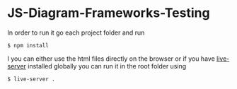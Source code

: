 # JS-Diagram-Frameworks-Testing

In order to run it go each project folder and run
```shell
$ npm install
```

I you can either use the html files directly on the browser or if you have [live-server](https://www.npmjs.com/package/live-server) installed globally you can run it in the root folder using 
```shell
$ live-server .
```